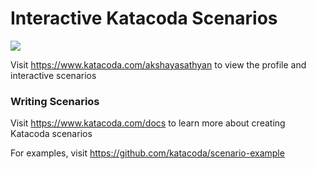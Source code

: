 # Interactive Katacoda Scenarios

[![](http://shields.katacoda.com/katacoda/akshayasathyan/count.svg)](https://www.katacoda.com/akshayasathyan "Get your profile on Katacoda.com")

Visit https://www.katacoda.com/akshayasathyan to view the profile and interactive scenarios

### Writing Scenarios
Visit https://www.katacoda.com/docs to learn more about creating Katacoda scenarios

For examples, visit https://github.com/katacoda/scenario-example
